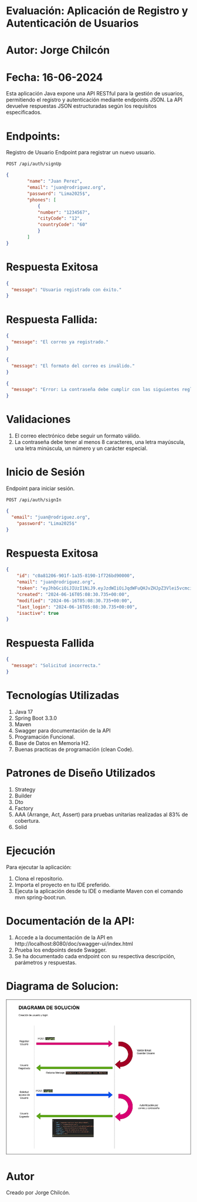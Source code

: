 # Evaluación: Aplicación de Registro y Autenticación de Usuarios
# Autor: Jorge Chilcón
# Fecha: 16-06-2024

Esta aplicación Java expone una API RESTful para la gestión de usuarios, permitiendo el registro y autenticación mediante endpoints JSON. 
La API devuelve respuestas JSON estructuradas según los requisitos especificados.

# Endpoints:
Registro de Usuario
Endpoint para registrar un nuevo usuario.

```
POST /api/auth/signUp
```
```json
{
        "name": "Juan Perez",
        "email": "juan@rodriguez.org",
        "password": "Lima2025$",
        "phones": [
            {
            "number": "1234567",
            "cityCode": "12",
            "countryCode": "60"
            }
        ]
}
```

# Respuesta Exitosa
```json
{
  "message": "Usuario registrado con éxito."
}
```
# Respuesta Fallida:
```json
{
  "message": "El correo ya registrado."
}
```
```json
{
  "message": "El formato del correo es inválido."
}
```
```json
{
  "message": "Error: La contraseña debe cumplir con las siguientes reglas: \nDebe contener al menos un dígito numérico. \nDebe contener al menos una letra minúscula. \nDebe contener al menos una letra mayúscula. \nDebe contener al menos uno de los siguientes caracteres especiales: @, #, $, %, ^, &, +, =. \nNo debe contener espacios en blanco. \nDebe tener una longitud de al menos 8 caracteres."
}
```
# Validaciones

1. El correo electrónico debe seguir un formato válido.
2. La contraseña debe tener al menos 8 caracteres, una letra mayúscula, una letra minúscula, un número y un carácter especial.

# Inicio de Sesión
Endpoint para iniciar sesión.

```
POST /api/auth/signIn
```
```json
{
  "email": "juan@rodriguez.org",    
    "password": "Lima2025$"
}
```
# Respuesta Exitosa
```json
{
    "id": "c0a81206-901f-1a35-8190-1f726bd90000",
    "email": "juan@rodriguez.org",
    "token": "eyJhbGciOiJIUzI1NiJ9.eyJzdWIiOiJqdWFuQHJvZHJpZ3Vlei5vcmciLCJpYXQiOjE3MTg1MTQ1MTMsImV4cCI6MTcxODYwMDkxM30.dFXvONVyg_2kh41m2jJND088lM6odO8nlWusoxZD-5I",
    "created": "2024-06-16T05:08:30.735+00:00",
    "modified": "2024-06-16T05:08:30.735+00:00",
    "last_login": "2024-06-16T05:08:30.735+00:00",
    "isactive": true
}
```
# Respuesta Fallida
```json
{
  "message": "Solicitud incorrecta."
}
```
# Tecnologías Utilizadas
1. Java 17
2. Spring Boot 3.3.0
3. Maven
4. Swagger para documentación de la API
5. Programación Funcional.
6. Base de Datos en Memoria H2.
7. Buenas practicas de programación (clean Code).

# Patrones de Diseño Utilizados
1. Strategy
2. Builder
3. Dto
4. Factory
5. AAA (Arrange, Act, Assert) para pruebas unitarias realizadas al 83% de cobertura.
6. Solid

# Ejecución
Para ejecutar la aplicación:
1. Clona el repositorio.
2. Importa el proyecto en tu IDE preferido.
3. Ejecuta la aplicación desde tu IDE o mediante Maven con el comando mvn spring-boot:run.

# Documentación de la API:
1. Accede a la documentación de la API en http://localhost:8080/doc/swagger-ui/index.html
2. Prueba los endpoints desde Swagger.
3. Se ha documentado cada endpoint con su respectiva descripción, parámetros y respuestas.

# Diagrama de Solucion:
![diagrama_solucion.png](images/diagrama_solucion.png)

# Autor
Creado por Jorge Chilcón.